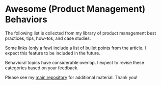 # Awesome (Product Management) Behaviors

The following list is collected from my library of product management best practices, tips, how-tos, and case studies.

Some links (only a few) include a list of bullet points from the article. I expect this feature to be included in the future.

Behavioral topics have considerable overlap. I expect to revise these categories based on your feedback.

Please see my [main repository](https://github.com/bjpcjp/awesome-product-management) for additional material. Thank you!
